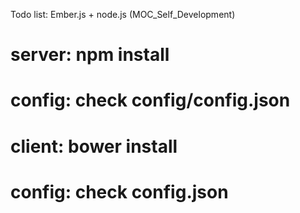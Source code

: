 Todo list: Ember.js + node.js (MOC_Self_Development)

# server: npm install
# config: check config/config.json

# client: bower install
# config: check config.json